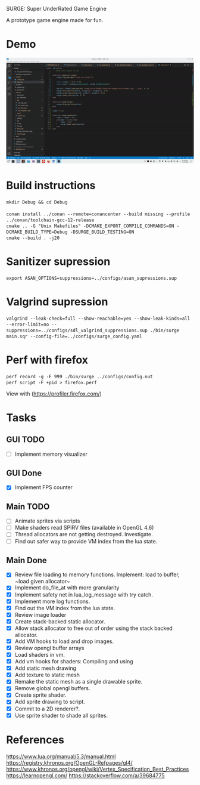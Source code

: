  SURGE: Super UnderRated Game Engine

 A prototype game engine made for fun.

# Demo

![](resources/demo.gif)

# Build instructions

```
mkdir Debug && cd Debug

conan install ../conan --remote=conancenter --build missing --profile ../conan/toolchain-gcc-12-release
cmake .. -G "Unix Makefiles" -DCMAKE_EXPORT_COMPILE_COMMANDS=ON -DCMAKE_BUILD_TYPE=Debug -DSURGE_BUILD_TESTING=ON
cmake --build . -j20
```

# Sanitizer supression

```
export ASAN_OPTIONS=suppressions=../configs/asan_supressions.sup
```

# Valgrind supression

```
valgrind --leak-check=full --show-reachable=yes --show-leak-kinds=all --error-limit=no --suppressions=../configs/sdl_valgrind_suppressions.sup ./bin/surge main.sqr --config-file=../configs/surge_config.yaml
```

# Perf with firefox
```
perf record -g -F 999 ./bin/surge ../configs/config.nut
perf script -F +pid > firefox.perf
```
View with (https://profiler.firefox.com/)

# Tasks

## GUI TODO
* [ ] Implement memory visualizer

## GUI Done
* [x] Implement FPS counter

##  Main TODO
* [ ] Animate sprites via scripts
* [ ] Make shaders read SPIRV files (available in OpenGL 4.6)
* [ ] Thread allocators are not getting destroyed. Investigate.
* [ ] Find out safer way to provide VM index from the lua state.

## Main Done
* [x] Review file loading to memory functions. Implement: load to buffer, ~load given allocator~
* [x] Implement do_file_at with more granularity
* [x] Implement safety net in lua_log_message with try catch.
* [x] Implement more log functions.
* [x] Find out the VM index from the lua state.
* [x] Review image loader
* [x] Create stack-backed static allocator.
* [x] Allow stack allocator to free out of order using the stack backed allocator.
* [x] Add VM hooks to load and drop images.
* [x] Review opengl buffer arrays
* [x] Load shaders in vm.
* [x] Add vm hooks for shaders: Compiling and using
* [x] Add static mesh drawing
* [x] Add texture to static mesh
* [x] Remake the static mesh as a single drawable sprite.
* [x] Remove global opengl buffers.
* [x] Create sprite shader.
* [x] Add sprite drawing to script.
* [x] Commit to a 2D renderer?.
* [x] Use sprite shader to shade all sprites. 

# References
https://www.lua.org/manual/5.3/manual.html
https://registry.khronos.org/OpenGL-Refpages/gl4/
https://www.khronos.org/opengl/wiki/Vertex_Specification_Best_Practices
https://learnopengl.com/
https://stackoverflow.com/a/39684775